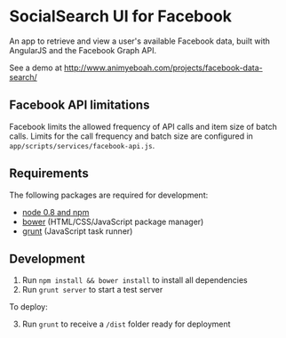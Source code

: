 SocialSearch UI for Facebook
============================

An app to retrieve and view a user's available Facebook data, built with AngularJS and the Facebook Graph API.

See a demo at http://www.animyeboah.com/projects/facebook-data-search/

Facebook API limitations
------------------------

Facebook limits the allowed frequency of API calls and item size of batch calls. Limits for the call frequency and batch size are configured in `app/scripts/services/facebook-api.js`.

Requirements
------------

The following packages are required for development: 

- [node 0.8 and npm](http://nodejs.org/download/) 
- [bower](http://twitter.github.com/bower/) (HTML/CSS/JavaScript package manager) 
- [grunt](http://gruntjs.com/getting-started) (JavaScript task runner)

Development
-----------

1. Run `npm install && bower install` to install all dependencies
2. Run `grunt server` to start a test server

To deploy: 

3. Run `grunt` to receive a `/dist` folder ready for deployment